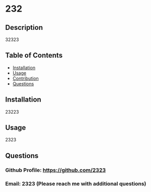 # 232

## Description

32323

## Table of Contents

- [Installation](#installation)
- [Usage](#usage)
- [Contribution](#contribution)
- [Questions](#questions)


## Installation

23223

## Usage



2323

## Questions

### Github Profile: https://github.com/2323
### Email: 2323 (Please reach me with additional questions)


